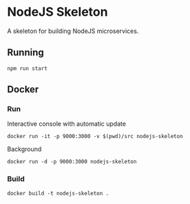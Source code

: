 # NodeJS Skeleton

A skeleton for building NodeJS microservices.


## Running
```
npm run start
```

## Docker
### Run
Interactive console with automatic update
```
docker run -it -p 9000:3000 -v $(pwd)/src nodejs-skeleton
```

Background
```
docker run -d -p 9000:3000 nodejs-skeleton
```

### Build
```
docker build -t nodejs-skeleton .
```
